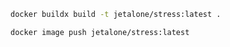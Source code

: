 ```bash
docker buildx build -t jetalone/stress:latest .
```

```bash
docker image push jetalone/stress:latest
```
